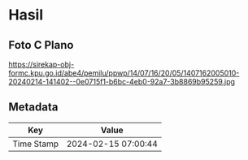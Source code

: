 # Hasil

## Foto C Plano

https://sirekap-obj-formc.kpu.go.id/abe4/pemilu/ppwp/14/07/16/20/05/1407162005010-20240214-141402--0e0715f1-b6bc-4eb0-92a7-3b8869b95259.jpg


## Metadata

| Key        | Value               |
| ---------- | ------------------- |
| Time Stamp | 2024-02-15 07:00:44 |



